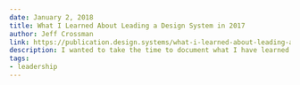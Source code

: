 ```yaml
---
date: January 2, 2018
title: What I Learned About Leading a Design System in 2017
author: Jeff Crossman
link: https://publication.design.systems/what-i-learned-about-leading-a-design-system-in-2017-46b85e9d7eab
description: I wanted to take the time to document what I have learned about leading a design system and design systems in general over the past year so that I can be intentional about my efforts to improve in 2018.
tags:
- leadership
---
```


<!-- ========================
AVAILABLE TAGS
=============================
- animation
- code
- contribution
- design-tokens
- leadership
- patterns
- process
- sketch
============================= -->